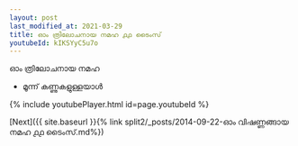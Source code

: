 ```yaml
---
layout: post
last_modified_at: 2021-03-29
title: ഓം ത്രിലോചനായ നമഹ ൧൧ ടൈംസ്
youtubeId: kIKSYyC5u7o
---
```

 
 
 ഓം ത്രിലോചനായ നമഹ 
 
 -  മൂന്ന് കണ്ണുകളുള്ളയാൾ 
 
  
 
  
 
 
 
 
 
 


{% include youtubePlayer.html id=page.youtubeId %}
 
[Next]({{ site.baseurl }}{% link  split2/_posts/2014-09-22-ഓം വിഷണ്ണങ്ങായ നമഹ ൧൧ ടൈംസ്.md%})
 
